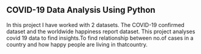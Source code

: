 ## COVID-19 Data Analysis Using Python

In this project I have worked with 2 datasets. The COVID-19 confirmed dataset and the worldwide happiness report dataset.
This project analyses covid 19 data to find insights.To find relationship between no.of cases in a country and how happy people are living in thatcountry.


